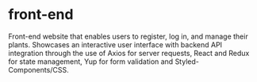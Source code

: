# front-end

Front-end website that enables users to register, log in, and manage their plants. Showcases an interactive user interface with backend API integration through the use of Axios for server requests, React and Redux for state management, Yup for form validation and Styled-Components/CSS.

